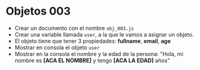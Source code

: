 # Objetos 003

* Crear un documento con el nombre `obj_003.js`
* Crear una variable llamada `user`, a la que le vamos a asignar un objeto.
* El objeto tiene que tener 3 propiedades: **fullname**, **email**, **age**
* Mostrar en consola el objeto `user`
* Mostrar en la consola el nombre y la edad de la persona: "Hola, mi nombre es **[ACA EL NOMBRE]** y tengo **[ACA LA EDAD]** años"
